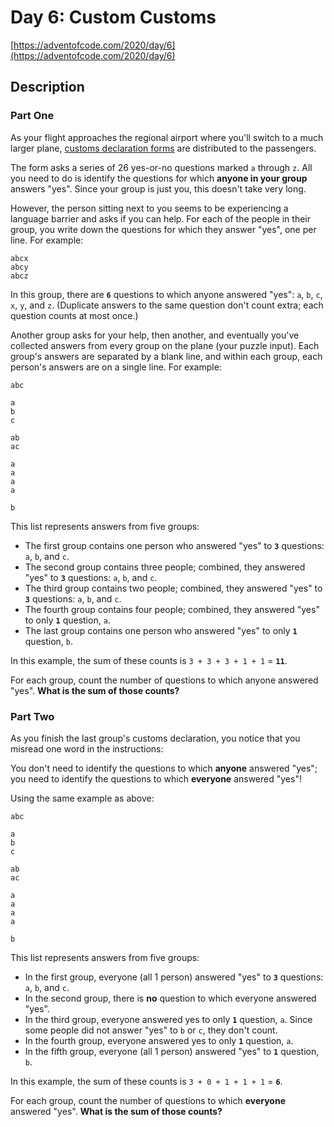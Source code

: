 # Day 6: Custom Customs

[https://adventofcode.com/2020/day/6](https://adventofcode.com/2020/day/6)

## Description

### Part One

As your flight approaches the regional airport where you'll switch to a much larger plane, [customs declaration forms](https://en.wikipedia.org/wiki/Customs_declaration) are distributed to the passengers.

The form asks a series of 26 yes-or-no questions marked `a` through `z`. All you need to do is identify the questions for which **anyone in your group** answers "yes". Since your group is just you, this doesn't take very long.

However, the person sitting next to you seems to be experiencing a language barrier and asks if you can help. For each of the people in their group, you write down the questions for which they answer "yes", one per line. For example:

    abcx
    abcy
    abcz
    

In this group, there are **`6`** questions to which anyone answered "yes": `a`, `b`, `c`, `x`, `y`, and `z`. (Duplicate answers to the same question don't count extra; each question counts at most once.)

Another group asks for your help, then another, and eventually you've collected answers from every group on the plane (your puzzle input). Each group's answers are separated by a blank line, and within each group, each person's answers are on a single line. For example:

    abc
    
    a
    b
    c
    
    ab
    ac
    
    a
    a
    a
    a
    
    b
    

This list represents answers from five groups:

*   The first group contains one person who answered "yes" to **`3`** questions: `a`, `b`, and `c`.
*   The second group contains three people; combined, they answered "yes" to **`3`** questions: `a`, `b`, and `c`.
*   The third group contains two people; combined, they answered "yes" to **`3`** questions: `a`, `b`, and `c`.
*   The fourth group contains four people; combined, they answered "yes" to only **`1`** question, `a`.
*   The last group contains one person who answered "yes" to only **`1`** question, `b`.

In this example, the sum of these counts is `3 + 3 + 3 + 1 + 1` = **`11`**.

For each group, count the number of questions to which anyone answered "yes". **What is the sum of those counts?**

### Part Two

As you finish the last group's customs declaration, you notice that <span title="Don't worry, nobody ever misreads just one word in real life.">you misread one word</span> in the instructions:

You don't need to identify the questions to which **anyone** answered "yes"; you need to identify the questions to which **everyone** answered "yes"!

Using the same example as above:

    abc
    
    a
    b
    c
    
    ab
    ac
    
    a
    a
    a
    a
    
    b
    

This list represents answers from five groups:

*   In the first group, everyone (all 1 person) answered "yes" to **`3`** questions: `a`, `b`, and `c`.
*   In the second group, there is **no** question to which everyone answered "yes".
*   In the third group, everyone answered yes to only **`1`** question, `a`. Since some people did not answer "yes" to `b` or `c`, they don't count.
*   In the fourth group, everyone answered yes to only **`1`** question, `a`.
*   In the fifth group, everyone (all 1 person) answered "yes" to **`1`** question, `b`.

In this example, the sum of these counts is `3 + 0 + 1 + 1 + 1` = **`6`**.

For each group, count the number of questions to which **everyone** answered "yes". **What is the sum of those counts?**
